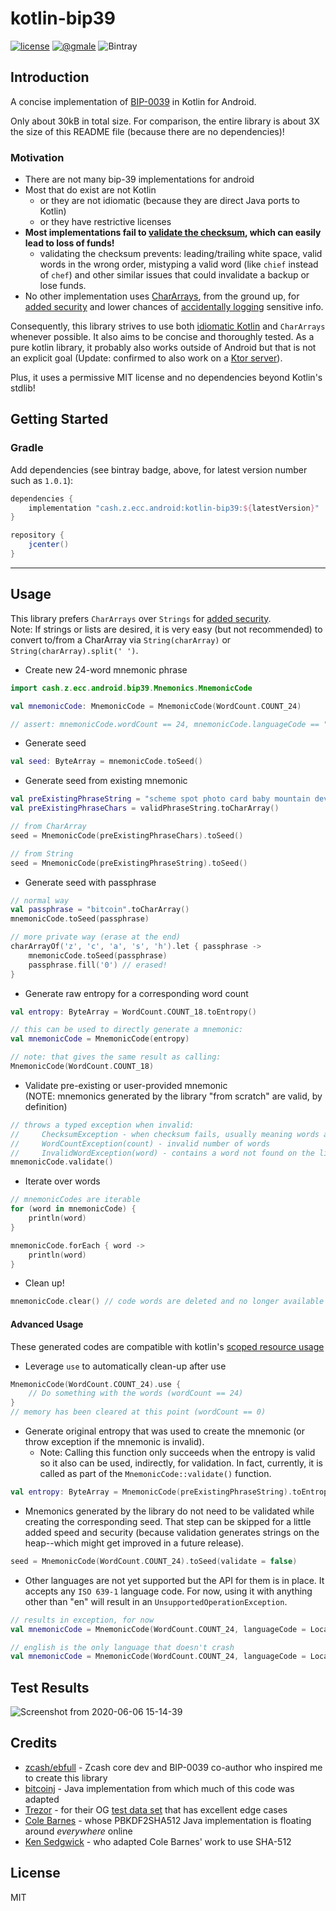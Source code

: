 # kotlin-bip39
[![license](https://img.shields.io/github/license/zcash/kotlin-bip39.svg?maxAge=2592000&style=plastic)](https://github.com/zcash/kotlin-bip39/blob/master/LICENSE)
[![@gmale](https://img.shields.io/badge/contact-android@z.cash-5AA9E7.svg?style=plastic)](https://github.com/gmale)
![Bintray](https://img.shields.io/maven-central/v/cash.z.ecc.android/kotlin-bip39?color=success&style=plastic)


## Introduction
A concise implementation of [BIP-0039](https://github.com/bitcoin/bips/blob/master/bip-0039.mediawiki) in Kotlin for Android. 

Only about 30kB in total size. For comparison, the entire library is about 3X the size of this README file (because there are no dependencies)!

### Motivation

* There are not many bip-39 implementations for android
* Most that do exist are not Kotlin
  * or they are not idiomatic (because they are direct Java ports to Kotlin)
  * or they have restrictive licenses
* **Most implementations fail to [validate the checksum](https://github.com/zcash/kotlin-bip39/blob/300e25dba95e0d1e3fe94a0f3c0cd7d707cca999/lib/src/test/java/cash/z/ecc/android/bip39/MnemonicsTest.kt#L147-L172), which can easily lead to loss of funds!**
  * validating the checksum prevents: leading/trailing white space, valid words in the wrong order, mistyping a valid word (like `chief` instead of `chef`) and other similar issues that could invalidate a backup or lose funds.
* No other implementation uses [CharArrays](https://stackoverflow.com/a/8881376/178433), from the ground up, for [added security](https://docs.oracle.com/javase/6/docs/technotes/guides/security/crypto/CryptoSpec.html#PBEEx) and lower chances of [accidentally logging](https://stackoverflow.com/a/8885343/178433) sensitive info.

Consequently, this library strives to use both [idiomatic Kotlin](https://kotlinlang.org/docs/reference/idioms.html) and `CharArrays` whenever possible. It also aims to be concise and thoroughly tested. As a pure kotlin library, it probably also works outside of Android but that is not an explicit goal (Update: confirmed to also work on a [Ktor server](https://ktor.io/)).

Plus, it uses a permissive MIT license and no dependencies beyond Kotlin's stdlib!

## Getting Started
### Gradle

Add dependencies (see bintray badge, above, for latest version number such as `1.0.1`):

```groovy
dependencies {
    implementation "cash.z.ecc.android:kotlin-bip39:${latestVersion}"
}

repository {
    jcenter()
}
```
***

## Usage
This library prefers `CharArrays` over `Strings` for [added security](https://stackoverflow.com/a/8881376/178433).  
Note: If strings or lists are desired, it is very easy (but not recommended) to convert to/from a CharArray via `String(charArray)` or `String(charArray).split(' ')`.
* Create new 24-word mnemonic phrase
```kotlin
import cash.z.ecc.android.bip39.Mnemonics.MnemonicCode

val mnemonicCode: MnemonicCode = MnemonicCode(WordCount.COUNT_24)

// assert: mnemonicCode.wordCount == 24, mnemonicCode.languageCode == "en"
```
* Generate seed
```kotlin
val seed: ByteArray = mnemonicCode.toSeed()
```
* Generate seed from existing mnemonic
```kotlin
val preExistingPhraseString = "scheme spot photo card baby mountain device kick cradle pact join borrow"
val preExistingPhraseChars = validPhraseString.toCharArray()

// from CharArray
seed = MnemonicCode(preExistingPhraseChars).toSeed()

// from String
seed = MnemonicCode(preExistingPhraseString).toSeed()
```
* Generate seed with passphrase
```kotlin
// normal way
val passphrase = "bitcoin".toCharArray()
mnemonicCode.toSeed(passphrase)

// more private way (erase at the end)
charArrayOf('z', 'c', 'a', 's', 'h').let { passphrase ->
    mnemonicCode.toSeed(passphrase)
    passphrase.fill('0') // erased!
}
```
* Generate raw entropy for a corresponding word count
```kotlin
val entropy: ByteArray = WordCount.COUNT_18.toEntropy()

// this can be used to directly generate a mnemonic:
val mnemonicCode = MnemonicCode(entropy)

// note: that gives the same result as calling:
MnemonicCode(WordCount.COUNT_18)
```
* Validate pre-existing or user-provided mnemonic  
  (NOTE: mnemonics generated by the library "from scratch" are valid, by definition)
```kotlin
// throws a typed exception when invalid:
//     ChecksumException - when checksum fails, usually meaning words are swapped
//     WordCountException(count) - invalid number of words
//     InvalidWordException(word) - contains a word not found on the list
mnemonicCode.validate()
```
* Iterate over words
```kotlin
// mnemonicCodes are iterable
for (word in mnemonicCode) {
    println(word)
}

mnemonicCode.forEach { word ->
    println(word)
}
```
* Clean up!
```kotlin
mnemonicCode.clear() // code words are deleted and no longer available for attacker
```
#### Advanced Usage
 These generated codes are compatible with kotlin's [scoped resource usage](https://kotlinlang.org/docs/tutorials/kotlin-for-py/scoped-resource-usage.html)
* Leverage `use` to automatically clean-up after use
```kotlin
MnemonicCode(WordCount.COUNT_24).use {
    // Do something with the words (wordCount == 24)
}
// memory has been cleared at this point (wordCount == 0)
```
* Generate original entropy that was used to create the mnemonic
  (or throw exception if the mnemonic is invalid).
  * Note: Calling this function only succeeds when the entropy is valid so it also can be used, indirectly, for validation. In fact, currently, it is called as part of the `MnemonicCode::validate()` function.
```kotlin
val entropy: ByteArray = MnemonicCode(preExistingPhraseString).toEntropy()
```
* Mnemonics generated by the library do not need to be validated while creating the corresponding seed. That step can be skipped for a little added speed and security (because validation generates strings on the heap--which might get improved in a future release).
```kotlin
seed = MnemonicCode(WordCount.COUNT_24).toSeed(validate = false)
```
* Other languages are not yet supported but the API for them is in place. It accepts any `ISO 639-1` language code. For now, using it with anything other than "en" will result in an `UnsupportedOperationException`.
```kotlin
// results in exception, for now
val mnemonicCode = MnemonicCode(WordCount.COUNT_24, languageCode = Locale.GERMAN.language)

// english is the only language that doesn't crash
val mnemonicCode = MnemonicCode(WordCount.COUNT_24, languageCode = Locale.ENGLISH.language)
```

## Test Results
![Screenshot from 2020-06-06 15-14-39](https://user-images.githubusercontent.com/1699841/83952728-afbfaa80-a808-11ea-988c-3fb764dc4970.png)


## Credits
* [zcash/ebfull](https://github.com/ebfull) - Zcash core dev and BIP-0039 co-author who inspired me to create this library
* [bitcoinj](https://github.com/bitcoinj/bitcoinj/blob/master/core/src/main/java/org/bitcoinj/crypto/MnemonicCode.java) - Java implementation from which much of this code was adapted
* [Trezor](https://github.com/trezor/python-mnemonic/blob/master/vectors.json) - for their OG [test data set](https://github.com/trezor/python-mnemonic/blob/master/vectors.json) that has excellent edge cases
* [Cole Barnes](http://cryptofreek.org/2012/11/29/pbkdf2-pure-java-implementation/) - whose PBKDF2SHA512 Java implementation is floating around _everywhere_ online
* [Ken Sedgwick](https://github.com/ksedgwic) - who adapted Cole Barnes' work to use SHA-512

## License
MIT

